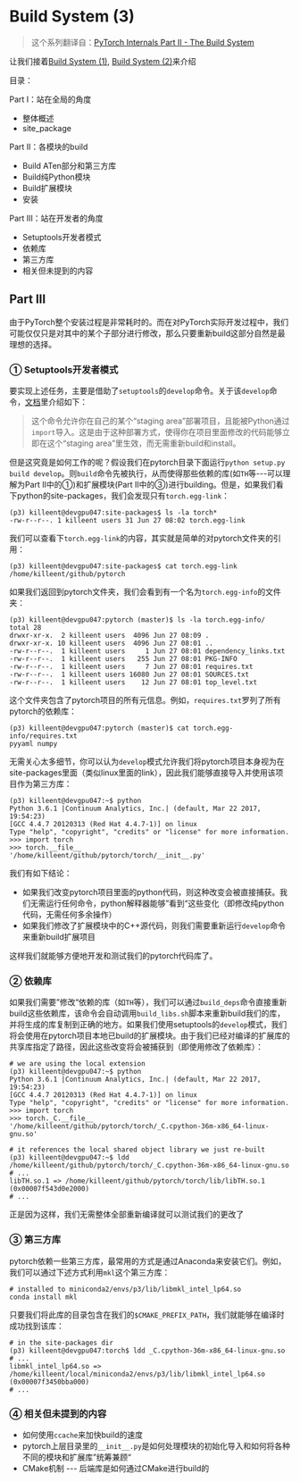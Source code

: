 # Build System (3)

> 这个系列翻译自：[PyTorch Internals Part II - The Build System](http://pytorch.org/2017/06/27/Internals2.html)

让我们接着[Build System (1)](./Build1.md), [Build System (2)](./Build2.md)来介绍

目录：

Part I：站在全局的角度

- 整体概述
- site_package

Part II：各模块的build

- Build ATen部分和第三方库
- Build纯Python模块
- Build扩展模块
- 安装

Part III：站在开发者的角度

- Setuptools开发者模式
- 依赖库
- 第三方库
- 相关但未提到的内容

## Part III

由于PyTorch整个安装过程是非常耗时的。而在对PyTorch实际开发过程中，我们可能仅仅只是对其中的某个子部分进行修改，那么只要重新build这部分自然是最理想的选择。

### ① Setuptools开发者模式

要实现上述任务，主要是借助了`setuptools`的`develop`命令。关于该`develop`命令，[文档](https://setuptools.readthedocs.io/en/latest/setuptools.html#development-mode)里介绍如下：

> 这个命令允许你在自己的某个“staging area”部署项目，且能被Python通过`import`导入。这是由于这种部署方式，使得你在项目里面修改的代码能够立即在这个“staging area”里生效，而无需重新build和install。

但是这究竟是如何工作的呢？假设我们在pytorch目录下面运行`python setup.py build develop`。则`build`命令先被执行，从而使得那些依赖的库(如`TH`等---可以理解为Part II中的①)和扩展模块(Part II中的③)进行building。但是，如果我们看下python的site-packages，我们会发现只有`torch.egg-link`：

```shell
(p3) killeent@devgpu047:site-packages$ ls -la torch*
-rw-r--r--. 1 killeent users 31 Jun 27 08:02 torch.egg-link
```

我们可以查看下`torch.egg-link`的内容，其实就是简单的对pytorch文件夹的引用：

```shell
(p3) killeent@devgpu047:site-packages$ cat torch.egg-link
/home/killeent/github/pytorch
```

如果我们返回到pytorch文件夹，我们会看到有一个名为`torch.egg-info`的文件夹：

```shell
(p3) killeent@devgpu047:pytorch (master)$ ls -la torch.egg-info/
total 28
drwxr-xr-x.  2 killeent users  4096 Jun 27 08:09 .
drwxr-xr-x. 10 killeent users  4096 Jun 27 08:01 ..
-rw-r--r--.  1 killeent users     1 Jun 27 08:01 dependency_links.txt
-rw-r--r--.  1 killeent users   255 Jun 27 08:01 PKG-INFO
-rw-r--r--.  1 killeent users     7 Jun 27 08:01 requires.txt
-rw-r--r--.  1 killeent users 16080 Jun 27 08:01 SOURCES.txt
-rw-r--r--.  1 killeent users    12 Jun 27 08:01 top_level.txt
```

这个文件夹包含了pytorch项目的所有元信息。例如，`requires.txt`罗列了所有pytorch的依赖库：

```shell
(p3) killeent@devgpu047:pytorch (master)$ cat torch.egg-info/requires.txt
pyyaml numpy
```

无需关心太多细节，你可以认为`develop`模式允许我们将pytorch项目本身视为在site-packages里面（类似linux里面的link），因此我们能够直接导入并使用该项目作为第三方库：

```shell
(p3) killeent@devgpu047:~$ python
Python 3.6.1 |Continuum Analytics, Inc.| (default, Mar 22 2017, 19:54:23)
[GCC 4.4.7 20120313 (Red Hat 4.4.7-1)] on linux
Type "help", "copyright", "credits" or "license" for more information.
>>> import torch
>>> torch.__file__
'/home/killeent/github/pytorch/torch/__init__.py'
```

我们有如下结论：

- 如果我们改变pytorch项目里面的python代码，则这种改变会被直接捕获。我们无需运行任何命令，python解释器能够”看到“这些变化（即修改纯python代码，无需任何多余操作）
- 如果我们修改了扩展模块中的C++源代码，则我们需要重新运行`develop`命令来重新build扩展项目

这样我们就能够方便地开发和测试我们的pytorch代码库了。

### ② 依赖库

如果我们需要”修改“依赖的库（如`TH`等），我们可以通过`build_deps`命令直接重新build这些依赖库，该命令会自动调用`build_libs.sh`脚本来重新build我们的库，并将生成的库复制到正确的地方。如果我们使用setuptools的`develop`模式，我们将会使用在pytorch项目本地已build的扩展模块。由于我们已经对编译的扩展库的共享库指定了路径，因此这些改变将会被捕获到（即使用修改了依赖库）：

```shell
# we are using the local extension
(p3) killeent@devgpu047:~$ python
Python 3.6.1 |Continuum Analytics, Inc.| (default, Mar 22 2017, 19:54:23)
[GCC 4.4.7 20120313 (Red Hat 4.4.7-1)] on linux
Type "help", "copyright", "credits" or "license" for more information.
>>> import torch
>>> torch._C.__file__
'/home/killeent/github/pytorch/torch/_C.cpython-36m-x86_64-linux-gnu.so'

# it references the local shared object library we just re-built
(p3) killeent@devgpu047:~$ ldd /home/killeent/github/pytorch/torch/_C.cpython-36m-x86_64-linux-gnu.so
# ...
libTH.so.1 => /home/killeent/github/pytorch/torch/lib/libTH.so.1 (0x00007f543d0e2000)
# ...
```

正是因为这样，我们无需整体全部重新编译就可以测试我们的更改了

### ③ 第三方库

pytorch依赖一些第三方库，最常用的方式是通过Anaconda来安装它们。例如，我们可以通过下述方式利用`mkl`这个第三方库：

```shell
# installed to miniconda2/envs/p3/lib/libmkl_intel_lp64.so
conda install mkl
```

只要我们将此库的目录包含在我们的`$CMAKE_PREFIX_PATH`，我们就能够在编译时成功找到该库：

```shell
# in the site-packages dir
(p3) killeent@devgpu047:torch$ ldd _C.cpython-36m-x86_64-linux-gnu.so
# ...
libmkl_intel_lp64.so => /home/killeent/local/miniconda2/envs/p3/lib/libmkl_intel_lp64.so (0x00007f3450bba000)
# ...
```

### ④ 相关但未提到的内容

- 如何使用`ccache`来加快build的速度
- pytorch上层目录里的`__init__.py`是如何处理模块的初始化导入和如何将各种不同的模块和扩展库”统筹兼顾“
- CMake机制 --- 后端库是如何通过CMake进行build的